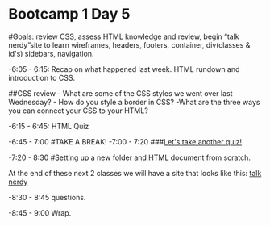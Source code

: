 Bootcamp 1 Day 5
=================

#Goals: review CSS, assess HTML knowledge and review, begin “talk nerdy”site to learn wireframes, headers, footers, container, div(classes & id's) sidebars, navigation.

-6:05 - 6:15: Recap on what happened last week. HTML rundown and introduction to CSS.

##CSS review
	- What are some of the CSS styles we went over last Wednesday?
	- How do you style a border in CSS? 
	-What are the three ways you can connect your CSS to your HTML?

-6:15 - 6:45: HTML Quiz 

-6:45 - 7:00 #TAKE A BREAK!
-7:00 - 7:20 
###[Let's take another quiz!]()

-7:20 - 8:30 #Setting up a new folder and HTML document from scratch.

At the end of these next 2 classes we will have a site that looks like this: [talk nerdy](talknerdy.net)

-8:30 - 8:45 questions.

-8:45 - 9:00 Wrap.
